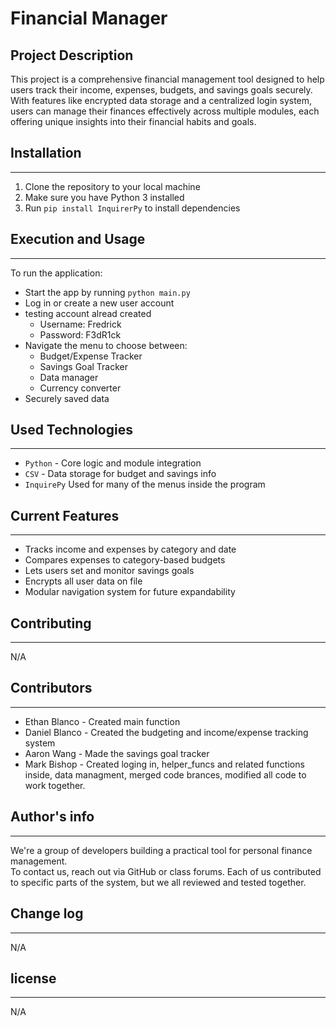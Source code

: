 # Financial Manager

## Project Description

This project is a comprehensive financial management tool designed to help users track their income, expenses, budgets, and savings goals securely. With features like encrypted data storage and a centralized login system, users can manage their finances effectively across multiple modules, each offering unique insights into their financial habits and goals.

## Installation
---
1. Clone the repository to your local machine
2. Make sure you have Python 3 installed
3. Run `pip install InquirerPy` to install dependencies

## Execution and Usage
---
To run the application:
* Start the app by running `python main.py`
* Log in or create a new user account
* testing account alread created
    * Username: Fredrick
    * Password: F3dR1ck
* Navigate the menu to choose between:
    * Budget/Expense Tracker
    * Savings Goal Tracker
    * Data manager
    * Currency converter
* Securely saved data
 

## Used Technologies
---
* `Python` - Core logic and module integration
* `CSV` - Data storage for budget and savings info  
* `InquirePy` Used for many of the menus inside the program

## Current Features
---
* Tracks income and expenses by category and date
* Compares expenses to category-based budgets
* Lets users set and monitor savings goals
* Encrypts all user data on file
* Modular navigation system for future expandability

## Contributing
---
N/A  

## Contributors
---
* Ethan Blanco - Created main function
* Daniel Blanco - Created the budgeting and income/expense tracking system
* Aaron Wang - Made the savings goal tracker
* Mark Bishop - Created loging in, helper_funcs and related functions inside, data managment, merged code brances, modified all code to work together.

## Author's info
---
We're a group of developers building a practical tool for personal finance management.  
To contact us, reach out via GitHub or class forums. Each of us contributed to specific parts of the system, but we all reviewed and tested together.  

## Change log
---
N/A

## license
---
N/A